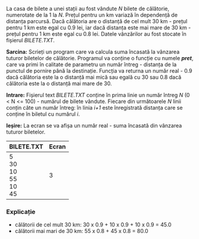 La casa de bilete a unei stații au fost vândute *N* bilete de călătorie, numerotate de la 1 la *N*. Prețul pentru un km variază în dependență de distanța parcursă. Dacă călătoria are o distanță de cel mult 30 km - prețul pentru 1 km este egal cu 0.9 lei, iar dacă distanța este mai mare de 30 km - prețul pentru 1 km este egal cu 0.8 lei. Datele vânzărilor au fost stocate în fișierul *BILETE.TXT*.

**Sarcina:** Scrieți un program care va calcula suma încasată la vânzarea tuturor biletelor de călătorie. Programul va conține o funcție cu numele ***pret***, care va primi în calitate de parametru un număr întreg - distanța de la punctul de pornire până la destinație. Funcția va returna un număr real - 0.9 dacă călătoria este la o distanță mai mică sau egală cu 30 sau 0.8 dacă călătoria este la o distanță mai mare de 30.

**Intrare:** Fișierul text *BILETE.TXT* conține în prima linie un număr întreg *N* (0 < N <= 100) - numărul de bilete vândute. Fiecare din următoarele *N* linii conțin câte un număr întreg: în linia *i+1* este înregistrată distanța care se conține în biletul cu numărul *i*.

**Ieșire:** La ecran se va afișa un număr real - suma încasată din vânzarea tuturor biletelor.

| BILETE.TXT                                          | Ecran |
|-----------------------------------------------------|-------|
| 5 <br /> 30 <br /> 10 <br /> 55 <br /> 10 <br /> 45 | 3     |


### Explicație
- călătorii de cel mult 30 km: 30 x 0.9 + 10 x 0.9 + 10 x 0.9 = 45.0
- călătorii mai mari de 30 km: 55 x 0.8 + 45 x 0.8 = 80.0
